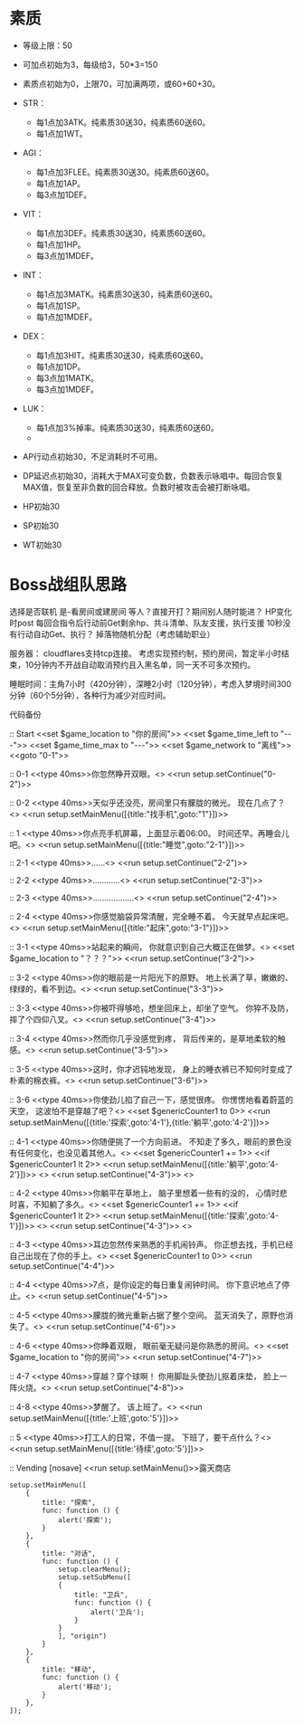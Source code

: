 # 素质

- 等级上限：50
- 可加点初始为3，每级给3，50*3=150
- 素质点初始为0，上限70，可加满两项，或60+60+30。
- STR：
  - 每1点加3ATK。纯素质30送30，纯素质60送60。
  - 每1点加1WT。
- AGI：
  - 每1点加3FLEE。纯素质30送30。纯素质60送60。
  - 每1点加1AP。
  - 每3点加1DEF。
- VIT：
  - 每1点加3DEF。纯素质30送30，纯素质60送60。
  - 每1点加1HP。
  - 每3点加1MDEF。
- INT：
  - 每1点加3MATK。纯素质30送30，纯素质60送60。
  - 每1点加1SP。
  - 每1点加1MDEF。
- DEX：
  - 每1点加3HIT。纯素质30送30，纯素质60送60。
  - 每1点加1DP。
  - 每3点加1MATK。
  - 每3点加1MDEF。
- LUK：
  - 每1点加3%掉率。纯素质30送30，纯素质60送60。
  - 
  
- AP行动点初始30，不足消耗时不可用。
- DP延迟点初始30，消耗大于MAX可变负数，负数表示咏唱中。每回合恢复MAX值，恢复至非负数的回合释放。负数时被攻击会被打断咏唱。
- HP初始30
- SP初始30
- WT初始30

# Boss战组队思路

选择是否联机
是-看房间或建房间
等人？直接开打？期间别人随时能进？
HP变化时post
每回合指令后行动前Get剩余hp、共斗清单、队友支援，执行支援
10秒没有行动自动Get、执行？
掉落物随机分配（考虑辅助职业）

服务器：
cloudflares支持tcp连接。
考虑实现预约制，预约房间，暂定半小时结束，10分钟内不开战自动取消预约且入黑名单，同一天不可多次预约。

睡眠时间：主角7小时（420分钟），深睡2小时（120分钟），考虑入梦境时间300分钟（60个5分钟），各种行为减少对应时间。



代码备份

:: Start
<<set $game_location to "你的房间">>
<<set $game_time_left to "---">>
<<set $game_time_max to "---">>
<<set $game_network to "离线">>
<<goto "0-1">>

:: 0-1
<<type 40ms>>你忽然睁开双眼。<</type>>
<<run setup.setContinue("0-2")>>

:: 0-2
<<type 40ms>>天似乎还没亮，房间里只有朦胧的微光。
现在几点了？<</type>>
<<run setup.setMainMenu([{title:"找手机",goto:"1"}])>>

:: 1
<<type 40ms>>你点亮手机屏幕，上面显示着06:00。
时间还早。再睡会儿吧。<</type>>
<<run setup.setMainMenu([{title:"睡觉",goto:"2-1"}])>>

:: 2-1
<<type 40ms>>……<</type>>
<<run setup.setContinue("2-2")>>

:: 2-2
<<type 40ms>>…………<</type>>
<<run setup.setContinue("2-3")>>

:: 2-3
<<type 40ms>>………………<</type>>
<<run setup.setContinue("2-4")>>

:: 2-4
<<type 40ms>>你感觉脑袋异常清醒，完全睡不着。
今天就早点起床吧。<</type>>
<<run setup.setMainMenu([{title:"起床",goto:"3-1"}])>>

:: 3-1
<<type 40ms>>站起来的瞬间，
你就意识到自己大概正在做梦。<</type>>
<<set $game_location to "？？？">>
<<run setup.setContinue("3-2")>>

:: 3-2
<<type 40ms>>你的眼前是一片阳光下的原野。
地上长满了草，嫩嫩的、绿绿的，看不到边。<</type>>
<<run setup.setContinue("3-3")>>

:: 3-3
<<type 40ms>>你被吓得够呛，想坐回床上，却坐了空气。
你猝不及防，摔了个四仰八叉。<</type>>
<<run setup.setContinue("3-4")>>

:: 3-4
<<type 40ms>>然而你几乎没感觉到疼，
背后传来的，是草地柔软的触感。<</type>>
<<run setup.setContinue("3-5")>>

:: 3-5
<<type 40ms>>这时，你才迟钝地发现，
身上的睡衣裤已不知何时变成了朴素的棉衣裤。<</type>>
<<run setup.setContinue("3-6")>>

:: 3-6
<<type 40ms>>你使劲儿掐了自己一下，感觉很疼。
你愣愣地看着蔚蓝的天空，
这波怕不是穿越了吧？<</type>>
<<set $genericCounter1 to 0>>
<<run setup.setMainMenu([{title:'探索',goto:'4-1'},{title:'躺平',goto:'4-2'}])>>

:: 4-1
<<type 40ms>>你随便挑了一个方向前进。
不知走了多久，眼前的景色没有任何变化，也没见着其他人。<</type>>
<<set $genericCounter1 += 1>>
<<if $genericCounter1 lt 2>>
  <<run setup.setMainMenu([{title:'躺平',goto:'4-2'}])>>
<<else>>
  <<run setup.setContinue("4-3")>>
<</if>>

:: 4-2
<<type 40ms>>你躺平在草地上，
脑子里想着一些有的没的，
心情时悲时喜，不知躺了多久。<</type>>
<<set $genericCounter1 += 1>>
<<if $genericCounter1 lt 2>>
  <<run setup.setMainMenu([{title:'探索',goto:'4-1'}])>>
<<else>>
  <<run setup.setContinue("4-3")>>
<</if>>

:: 4-3
<<type 40ms>>耳边忽然传来熟悉的手机闹铃声。
你正想去找，手机已经自己出现在了你的手上。<</type>>
<<set $genericCounter1 to 0>>
<<run setup.setContinue("4-4")>>

:: 4-4
<<type 40ms>>7点，是你设定的每日重复闹钟时间。
你下意识地点了停止。<</type>>
<<run setup.setContinue("4-5")>>

:: 4-5
<<type 40ms>>朦胧的微光重新占据了整个空间。
蓝天消失了，原野也消失了。<</type>>
<<run setup.setContinue("4-6")>>

:: 4-6
<<type 40ms>>你睁着双眼，
眼前毫无疑问是你熟悉的房间。<</type>>
<<set $game_location to "你的房间">>
<<run setup.setContinue("4-7")>>

:: 4-7
<<type 40ms>>穿越？穿个球啊！
你用脚趾头使劲儿抠着床垫，
脸上一阵火烧。<</type>>
<<run setup.setContinue("4-8")>>

:: 4-8
<<type 40ms>>梦醒了。
该上班了。<</type>>
<<run setup.setMainMenu([{title:'上班',goto:'5'}])>>

:: 5
<<type 40ms>>打工人的日常，不值一提。
下班了，要干点什么？<</type>>
<<run setup.setMainMenu([{title:'待续',goto:'5'}])>>

:: Vending [nosave]
<<run setup.setMainMenu()>>露天商店



    setup.setMainMenu([
        {
            title: "探索",
            func: function () {
                alert('探索');
            }
        },
        {
            title: "对话",
            func: function () {
                setup.clearMenu();
                setup.setSubMenu([
                {
                    title: "卫兵",
                    func: function () {
                        alert('卫兵');
                    }
                }
                ], "origin")
            }
        },
        {
            title: "移动",
            func: function () {
                alert('移动');
            }
        },
    ]);